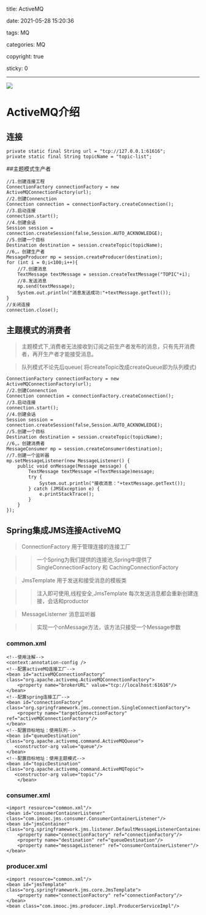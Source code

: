 title: ActiveMQ

date: 2021-05-28 15:20:36

tags: MQ

categories: MQ

copyright: true

sticky: 0

---

<span id="delete">

![](/images/banner/10.jpg)

</span>

<!--more-->

# ActiveMQ介绍

##  连接

```
private static final String url = "tcp://127.0.0.1:61616"; 
private static final String topicName = "topic-list"; 
```

##主题模式生产者

```
//1.创建连接工程
ConnectionFactory connectionFactory = new ActiveMQConnectionFactory(url);
//2.创建Connenction
Connection connection = connectionFactory.createConnection();
//3.启动连接
connection.start();
//4.创建会话
Session session = connection.createSession(false,Session.AUTO_ACKNOWLEDGE);
//5.创建一个目标
Destination destination = session.createTopic(topicName);
//6,。创建生产者
MessageProducer mp = session.createProducer(destination);
for (int i = 0;i<100;i++){
    //7.创建消息
    TextMessage textMessage = session.createTextMessage("TOPIC"+i);
    //8.发送消息
    mp.send(textMessage);
    System.out.println("消息发送成功:"+textMessage.getText());
}
//关闭连接
connection.close();
```	

## 主题模式的消费者
>   主题模式下,消费者无法接收到订阅之前生产者发布的消息，只有先开消费者，再开生产者才能接受消息。

>   队列模式不论先后queue( 将createTopic改成createQueue即为队列模式)

```
ConnectionFactory connectionFactory = new ActiveMQConnectionFactory(url);
//2.创建Connenction
Connection connection = connectionFactory.createConnection();
//3.启动连接
connection.start();
//4.创建会话
Session session = connection.createSession(false,Session.AUTO_ACKNOWLEDGE);
//5.创建一个目标
Destination destination = session.createTopic(topicName);
//6,。创建消费者
MessageConsumer mp = session.createConsumer(destination);
//7.创建一个监听器
mp.setMessageListener(new MessageListener() {
    public void onMessage(Message message) {
        TextMessage textMessage =(TextMessage)message;
        try {
            System.out.println("接收消息："+textMessage.getText());
        } catch (JMSException e) {
            e.printStackTrace();
        }
    }
});	
```


## Spring集成JMS连接ActiveMQ 

>ConnectionFactory 用于管理连接的连接工厂

>>  一个Spring为我们提供的连接池,Spring中提供了SingleConnectionFactory 和 CachingConnectionFactory

>JmsTemplate 用于发送和接受消息的模板类
	
>>  注入即可使用,线程安全,JmsTemplate 每次发送消息都会重新创建连接，会话和productor

>MessageListerner 消息监听器

>>  实现一个onMessage方法，该方法只接受一个Message参数

### common.xml
```
<!--使用注解-->
<context:annotation-config />
<!--配置activeMQ连接工厂-->	
<bean id="activeMQConnectionFactory" class="org.apache.activemq.ActiveMQConnectionFactory">
    <property name="brokerURL" value="tcp://localhost:61616"/>
</bean>
<!--配置spring连接工厂-->
<bean id="connectionFactory" class="org.springframework.jms.connection.SingleConnectionFactory">
    <property name="targetConnectionFactory" ref="activeMQConnectionFactory"/>
</bean>
<!--配置目标地址：使用队列-->
<bean id="queueDestination" class="org.apache.activemq.command.ActiveMQQueue">
   <constructor-arg value="queue"/>
</bean>	
<!--配置目标地址：使用主题模式-->
<bean id="topicDestination" class="org.apache.activemq.command.ActiveMQTopic">
   <constructor-arg value="topic"/>
    </bean>	
```
### consumer.xml
```
<import resource="common.xml"/>
<bean id="consumerContainerListener" class="com.imooc.jms.consumer.ConsumerContainerListener"/>	
<bean id="jmsContainer" class="org.springframework.jms.listener.DefaultMessageListenerContainer">
    <property name="connectionFactory" ref="connectionFactory"/>
    <property name="destination" ref="queueDestination"/>
    <property name="messageListener" ref="consumerContainerListener"/>
</bean>
``` 
### producer.xml
```
<import resource="common.xml"/>
<bean id="jmsTemplate" class="org.springframework.jms.core.JmsTemplate">
    <property name="connectionFactory" ref="connectionFactory"/>
</bean>
<bean class="com.imooc.jms.producer.impl.ProducerServiceImpl"/>
```
		    
    

				











